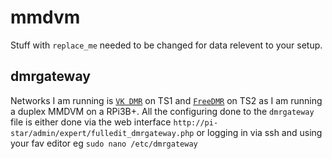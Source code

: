 # mmdvm
Stuff with `replace_me` needed to be changed for data relevent to your setup. 

## dmrgateway
Networks I am running is [`VK DMR`](https://vkdmr.com/) on TS1 and [`FreeDMR`](https://vkfreedmr.com/) on TS2 as I am running a duplex MMDVM on a RPi3B+.
All the configuring done to the `dmrgateway` file is either done via the web interface `http://pi-star/admin/expert/fulledit_dmrgateway.php` or logging in via ssh and using your fav editor eg `sudo nano /etc/dmrgateway`
